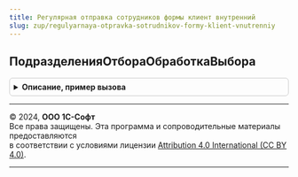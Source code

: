 ```yaml
---
title: Регулярная отправка сотрудников формы клиент внутренний
slug: zup/regulyarnaya-otpravka-sotrudnikov-formy-klient-vnutrenniy
---
```



## ПодразделенияОтбораОбработкаВыбора
<details style="margin: 1em 0; padding: 0.5em; border: 1px solid #ccc; border-radius: 6px;">

<summary style="font-weight: bold; cursor: pointer;">Описание, пример вызова</summary>

```bsl

Процедура ПодразделенияОтбораОбработкаВыбора(Форма, Элемент, ВыбранноеЗначение, СтандартнаяОбработка) Экспорт
```

Пример вызова
```bsl
РегулярнаяОтправкаСотрудниковФормыКлиентВнутренний.ПодразделенияОтбораОбработкаВыбора(Форма, Элемент, ВыбранноеЗначение, СтандартнаяОбработка) 
```
</details>

---

© 2024, **ООО 1С-Софт**  
Все права защищены. Эта программа и сопроводительные материалы предоставляются  
в соответствии с условиями лицензии [Attribution 4.0 International (CC BY 4.0)](https://creativecommons.org/licenses/by/4.0/legalcode).

---
